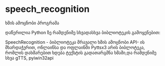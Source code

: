 # speech_recognition

ხმის ამოცნობი პროგრამა

დაწერილია Python ზე რამდენიმე სხვადასხვა ბიბლიოტეკის გამოყენებით:

SpeechRecognition - ბიბლიოტეკა მრავალი ხმის ამოცნობი API- ის მხარდაჭერით, ონლაინსა და ოფლაინში
Pyttsx3 არის ბიბლოტეკა, რომლის დახმარებით ხდება ტექსტის გადათარგმნა ხმაში,და რამდენიმე სხვა gTTS, pyiwin32api
